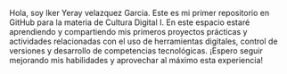 Hola, soy Iker Yeray velazquez Garcia. Este es mi primer repositorio en GitHub para la materia de Cultura Digital I. En este espacio estaré aprendiendo y compartiendo mis 
primeros proyectos prácticas y actividades relacionadas con el uso de herramientas digitales, control de versiones y desarrollo de competencias tecnológicas. 
¡Espero seguir mejorando mis habilidades y aprovechar al máximo esta experiencia!

